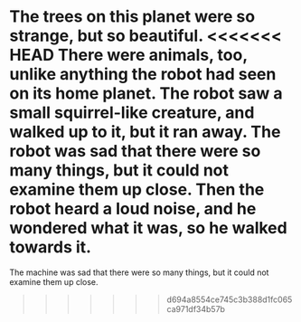 The trees on this planet were so strange, but so beautiful.
<<<<<<< HEAD
There were animals, too, unlike anything the robot had seen on its home planet.
The robot saw a small squirrel-like creature, and walked up to it, but it ran away.
The robot was sad that there were so many things, but it could not examine them up close.
Then the robot heard a loud noise, and he wondered what it was, so he walked towards it.
=======
The machine was sad that there were so many things, but it could not examine them up close.
>>>>>>> d694a8554ce745c3b388d1fc065ca971df34b57b

